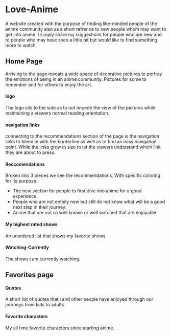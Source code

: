 # Love-Anime
A website created with the purpose of finding like-minded people of the anime community also as a short refrence to new people whom may want to get into anime. I simply share my suggestions for people who are new and to people who may have seen a little bit but would like to find something more to watch.

## Home Page
 Arriving to the page reveals a wide space of decorative pictures to portray the emotions of being in an anime community. Pictures for some to remember and for others to enjoy the art.

 #### logo
 The logo sits to the side as to not impede the view of the pictures while maintaining a viewers normal reading orientation.

 #### navigation links
 connecting to the recommendations section of the page is the navigation links to blend in with the borderline as well as to find an easy navigation point. While the links grow in size to let the viewers understand which link they are about to press.

 #### Reccomendations
 Broken into 3 pieces we see the recommendations. With specific coloring for its purpose:<br>
<ul>
<li>The new section for people to first dive into anime for a good experience.
<li>People who are not entiely new but still do not know what will be a good next step in their journey.
<li>Anime that are not so well known or well watched that are enjoyable.
</ul>
 
 #### My highest rated shows
 An unordered list that shows my favorite shows.

 #### Watching-Currently
 The shows i am currently watching.
 
 ## Favorites page
 #### Quotes
 A short list of quotes that i and other people have enjoyed through our journeys from kids to adults.
 #### Favorite characters
 My all time favorite characters since starting anime.





